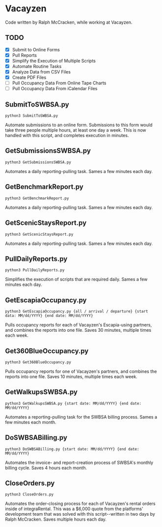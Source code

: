 # Vacayzen
Code written by Ralph McCracken, while working at Vacayzen.

## TODO

- [x] Submit to Online Forms
- [x] Pull Reports
- [x] Simplify the Execution of Multiple Scripts
- [x] Automate Routine Tasks
- [x] Analyze Data from CSV Files
- [x] Create PDF Files
- [ ] Pull Occupancy Data From Online Tape Charts
- [ ] Pull Occupancy Data From iCalendar Files

## SubmitToSWBSA.py
```
python3 SubmitToSWBSA.py
```

Automate submissions to an online form. Submissions to this form would take three people multiple hours, at least one day a week. This is now handled with this script, and completes execution in minutes.


## GetSubmissionsSWBSA.py
```
python3 GetSubmissionsSWBSA.py
```

Automates a daily reporting-pulling task. Sames a few minutes each day.


## GetBenchmarkReport.py
```
python3 GetBenchmarkReport.py
```

Automates a daily reporting-pulling task. Sames a few minutes each day.


## GetScenicStaysReport.py
```
python3 GetScenicStaysReport.py
```

Automates a daily reporting-pulling task. Sames a few minutes each day.


## PullDailyReports.py
```
python3 PullDailyReports.py
```

Simplifies the execution of scripts that are required daily. Sames a few minutes each day.


## GetEscapiaOccupancy.py
```
python3 GetEscapiaOccupancy.py {all / arrival / departure} {start data: MM/dd/YYYY} {end date: MM/dd/YYYY}
```

Pulls occupancy reports for each of Vacayzen's Escapia-using partners, and combines the reports into one file. Saves 30 minutes, multiple times each week.


## Get360BlueOccupancy.py
```
python3 Get360BlueOccupancy.py
```

Pulls occupancy reports for one of Vacayzen's partners, and combines the reports into one file. Saves 10 minutes, multiple times each week.


## GetWalkupsSWBSA.py
```
python3 GetWalkupsSWBSA.py {start date: MM/dd/YYYY} {end date: MM/dd/YYYY}
```

Automates a reporting-pulling task for the SWBSA billing process. Sames a few minutes each month.


## DoSWBSABilling.py
```
python3 DoSWBSABilling.py {start date: MM/dd/YYYY} {end date: MM/dd/YYYY}
```

Automates the invoice- and report-creation process of SWBSA's monthly billing cycle. Saves 4 hours each month.


## CloseOrders.py
```
python3 CloseOrders.py
```

Automates the order-closing process for each of Vacayzen's rental orders inside of integraRental. This was a $6,000 quote from the platforms' development team that was solved with this script--written in two days by Ralph McCracken. Saves multiple hours each day.